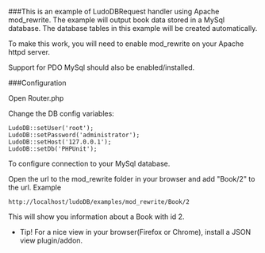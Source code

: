###This is an example of LudoDBRequest handler using Apache mod_rewrite.
The example will output book data stored in a MySql database. The database tables in
this example will be created automatically.

To make this work, you will need to enable mod_rewrite on your Apache httpd server.

Support for PDO MySql should also be enabled/installed.

###Configuration

Open Router.php

Change the DB config variables:

    LudoDB::setUser('root');
    LudoDB::setPassword('administrator');
    LudoDB::setHost('127.0.0.1');
    LudoDB::setDb('PHPUnit');

To configure connection to your MySql database.

Open the url to the mod_rewrite folder in your browser and add "Book/2" to the url. Example

    http://localhost/ludoDB/examples/mod_rewrite/Book/2

This will show you information about a Book with id 2.
* Tip! For a nice view in your browser(Firefox or Chrome), install a JSON view plugin/addon.
